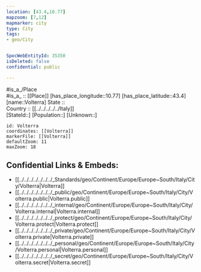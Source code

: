 ```yaml
---
location: [43.4,10.77] 
mapzoom: [7,12] 
mapmarker: city 
type: City
tags:
- geo/City


SpocWebEntityId: 35350
isDeleted: false
confidential: public

---
```

#is_a_/Place  
#is_a_ :: [[Place]] 
[has_place_longitude::10.77] 
[has_place_latitude::43.4] 
[name::Volterra] 
State ::  
Country :: [[../../../../../Italy]]  
[StateId::] 
[Population::] 
[Unknown::] 


```leaflet
id: Volterra
coordinates: [[Volterra]] 
markerFile: [[Volterra]] 
defaultZoom: 11 
maxZoom: 18
```


## Confidential Links & Embeds: 
- [[../../../../../../../_Standards/geo/Continent/Europe/Europe~South/Italy/City/Volterra|Volterra]] 
- [[../../../../../../../_public/geo/Continent/Europe/Europe~South/Italy/City/Volterra.public|Volterra.public]] 
- [[../../../../../../../_internal/geo/Continent/Europe/Europe~South/Italy/City/Volterra.internal|Volterra.internal]] 
- [[../../../../../../../_protect/geo/Continent/Europe/Europe~South/Italy/City/Volterra.protect|Volterra.protect]] 
- [[../../../../../../../_private/geo/Continent/Europe/Europe~South/Italy/City/Volterra.private|Volterra.private]] 
- [[../../../../../../../_personal/geo/Continent/Europe/Europe~South/Italy/City/Volterra.personal|Volterra.personal]] 
- [[../../../../../../../_secret/geo/Continent/Europe/Europe~South/Italy/City/Volterra.secret|Volterra.secret]] 
